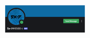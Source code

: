 <h1 style="display: block; margin-left: auto; margin-right: auto; width: 50%;">
    <img src='./images/logo.png' alt='logo'>
</h1>
